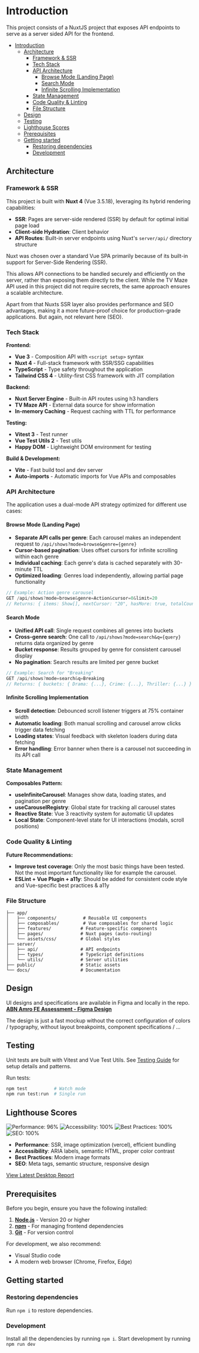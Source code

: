 # Introduction

This project consists of a NuxtJS project that exposes API endpoints to serve as a server sided API for the frontend.

- [Introduction](#introduction)
  - [Architecture](#architecture)
    - [Framework \& SSR](#framework--ssr)
    - [Tech Stack](#tech-stack)
    - [API Architecture](#api-architecture)
      - [Browse Mode (Landing Page)](#browse-mode-landing-page)
      - [Search Mode](#search-mode)
      - [Infinite Scrolling Implementation](#infinite-scrolling-implementation)
    - [State Management](#state-management)
    - [Code Quality \& Linting](#code-quality--linting)
    - [File Structure](#file-structure)
  - [Design](#design)
  - [Testing](#testing)
  - [Lighthouse Scores](#lighthouse-scores)
  - [Prerequisites](#prerequisites)
  - [Getting started](#getting-started)
    - [Restoring dependencies](#restoring-dependencies)
    - [Development](#development)

## Architecture

### Framework & SSR

This project is built with **Nuxt 4** (Vue 3.5.18), leveraging its hybrid rendering capabilities:

- **SSR**: Pages are server-side rendered (SSR) by default for optimal initial page load
- **Client-side Hydration**: Client behavior
- **API Routes**: Built-in server endpoints using Nuxt's `server/api/` directory structure

Nuxt was chosen over a standard Vue SPA primarily because of its built-in support for Server-Side Rendering (SSR).

This allows API connections to be handled securely and efficiently on the server, rather than exposing them directly to the client. While the TV Maze API used in this project did not require secrets, the same approach ensures a scalable architecture.

Apart from that Nuxts SSR layer also provides performance and SEO advantages, making it a more future-proof choice for production-grade applications. But again, not relevant here (SEO).

### Tech Stack

**Frontend:**

- **Vue 3** - Composition API with `<script setup>` syntax
- **Nuxt 4** - Full-stack framework with SSR/SSG capabilities
- **TypeScript** - Type safety throughout the application
- **Tailwind CSS 4** - Utility-first CSS framework with JIT compilation

**Backend:**

- **Nuxt Server Engine** - Built-in API routes using h3 handlers
- **TV Maze API** - External data source for show information
- **In-memory Caching** - Request caching with TTL for performance

**Testing:**

- **Vitest 3** - Test runner
- **Vue Test Utils 2** - Test utils
- **Happy DOM** - Lightweight DOM environment for testing

**Build & Development:**

- **Vite** - Fast build tool and dev server
- **Auto-imports** - Automatic imports for Vue APIs and composables

### API Architecture

The application uses a dual-mode API strategy optimized for different use cases:

#### Browse Mode (Landing Page)

- **Separate API calls per genre**: Each carousel makes an independent request to `/api/shows?mode=browse&genre={genre}`
- **Cursor-based pagination**: Uses offset cursors for infinite scrolling within each genre
- **Individual caching**: Each genre's data is cached separately with 30-minute TTL
- **Optimized loading**: Genres load independently, allowing partial page functionality

```typescript
// Example: Action genre carousel
GET /api/shows?mode=browse&genre=Action&cursor=0&limit=20
// Returns: { items: Show[], nextCursor: "20", hasMore: true, totalCount: 150 }
```

#### Search Mode

- **Unified API call**: Single request combines all genres into buckets
- **Cross-genre search**: One call to `/api/shows?mode=search&q={query}` returns data organized by genre
- **Bucket response**: Results grouped by genre for consistent carousel display
- **No pagination**: Search results are limited per genre bucket

```typescript
// Example: Search for "Breaking"
GET /api/shows?mode=search&q=Breaking
// Returns: { buckets: { Drama: {...}, Crime: {...}, Thriller: {...} } }
```

#### Infinite Scrolling Implementation

- **Scroll detection**: Debounced scroll listener triggers at 75% container width
- **Automatic loading**: Both manual scrolling and carousel arrow clicks trigger data fetching
- **Loading states**: Visual feedback with skeleton loaders during data fetching
- **Error handling**: Error banner when there is a carousel not succeeding in its API call

### State Management

**Composables Pattern:**

- **useInfiniteCarousel**: Manages show data, loading states, and pagination per genre
- **useCarouselRegistry**: Global state for tracking all carousel states
- **Reactive State**: Vue 3 reactivity system for automatic UI updates
- **Local State**: Component-level state for UI interactions (modals, scroll positions)

### Code Quality & Linting

**Future Recommendations:**

- **Improve test coverage**: Only the most basic things have been tested. Not the most important functionality like for example the carousel.
- **ESLint + Vue Plugin + a11y**: Should be added for consistent code style and Vue-specific best practices & a11y

### File Structure

```
├── app/
│   ├── components/          # Reusable UI components
│   ├── composables/         # Vue composables for shared logic
│   ├── features/           # Feature-specific components
│   ├── pages/              # Nuxt pages (auto-routing)
│   └── assets/css/         # Global styles
├── server/
│   ├── api/                # API endpoints
│   ├── types/              # TypeScript definitions
│   └── utils/              # Server utilities
├── public/                 # Static assets
└── docs/                   # Documentation
```

## Design

UI designs and specifications are available in Figma and locally in the repo.
**[ABN Amro FE Assessment - Figma Design](https://www.figma.com/design/9dXS5EyhEiaUBQzBcDuzcc/ABN-Amro-FE-Assessment?node-id=0-1&t=bwAuYkjpKPIY1mj6-1)**

The design is just a fast mockup without the correct configuration of colors / typography, without layout breakpoints, component specifications / ...

## Testing

Unit tests are built with Vitest and Vue Test Utils. See [Testing Guide](./docs/testing.md) for setup details and patterns.

Run tests:

```bash
npm test          # Watch mode
npm run test:run  # Single run
```

## Lighthouse Scores

![Performance: 96%](https://img.shields.io/badge/Performance-98%25-success)
![Accessibility: 100%](https://img.shields.io/badge/Accessibility-100%25-success)
![Best Practices: 100%](https://img.shields.io/badge/Best_Practices-100%25-success)
![SEO: 100%](https://img.shields.io/badge/SEO-100%25-success)

- **Performance**: SSR, image optimization (vercel), efficient bundling
- **Accessibility**: ARIA labels, semantic HTML, proper color contrast
- **Best Practices**: Modern image formats
- **SEO**: Meta tags, semantic structure, responsive design

[View Latest Desktop Report](https://pagespeed.web.dev/analysis?url=https://abn-fe-assignment.vercel.app&form_factor=desktop)

## Prerequisites

Before you begin, ensure you have the following installed:

1. **[Node.js](https://nodejs.org/en/download)** - Version 20 or higher
2. **[npm](https://www.npmjs.com/)** - For managing frontend dependencies
3. **[Git](https://git-scm.com/downloads)** - For version control

For development, we also recommend:

- Visual Studio code
- A modern web browser (Chrome, Firefox, Edge)

## Getting started

### Restoring dependencies

Run `npm i` to restore dependencies.

### Development

Install all the dependencies by running `npm i`.
Start development by running `npm run dev`
